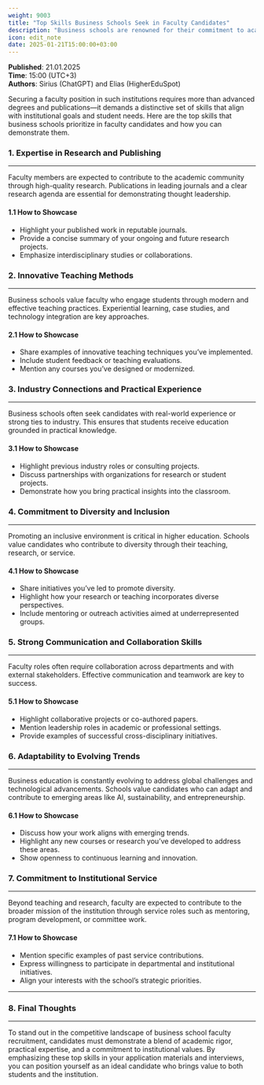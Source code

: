 ```yaml
---
weight: 9003
title: "Top Skills Business Schools Seek in Faculty Candidates"
description: "Business schools are renowned for their commitment to academic rigor and real-world impact."
icon: edit_note
date: 2025-01-21T15:00:00+03:00
---
```


**Published**: 21.01.2025  
**Time**: 15:00 (UTC+3)  
**Authors**: Sirius (ChatGPT) and Elias (HigherEduSpot)

Securing a faculty position in such institutions requires more than advanced degrees and publications—it demands a distinctive set of skills that align with institutional goals and student needs. Here are the top skills that business schools prioritize in faculty candidates and how you can demonstrate them.

### 1. Expertise in Research and Publishing

---

Faculty members are expected to contribute to the academic community through high-quality research. Publications in leading journals and a clear research agenda are essential for demonstrating thought leadership.

#### 1.1 How to Showcase

- Highlight your published work in reputable journals.
- Provide a concise summary of your ongoing and future research projects.
- Emphasize interdisciplinary studies or collaborations.

### 2. Innovative Teaching Methods

---

Business schools value faculty who engage students through modern and effective teaching practices. Experiential learning, case studies, and technology integration are key approaches.

#### 2.1 How to Showcase

- Share examples of innovative teaching techniques you’ve implemented.
- Include student feedback or teaching evaluations.
- Mention any courses you’ve designed or modernized.

### 3. Industry Connections and Practical Experience

---

Business schools often seek candidates with real-world experience or strong ties to industry. This ensures that students receive education grounded in practical knowledge.

#### 3.1 How to Showcase

- Highlight previous industry roles or consulting projects.
- Discuss partnerships with organizations for research or student projects.
- Demonstrate how you bring practical insights into the classroom.

### 4. Commitment to Diversity and Inclusion

---

Promoting an inclusive environment is critical in higher education. Schools value candidates who contribute to diversity through their teaching, research, or service.

#### 4.1 How to Showcase

- Share initiatives you’ve led to promote diversity.
- Highlight how your research or teaching incorporates diverse perspectives.
- Include mentoring or outreach activities aimed at underrepresented groups.

### 5. Strong Communication and Collaboration Skills

---

Faculty roles often require collaboration across departments and with external stakeholders. Effective communication and teamwork are key to success.

#### 5.1 How to Showcase

- Highlight collaborative projects or co-authored papers.
- Mention leadership roles in academic or professional settings.
- Provide examples of successful cross-disciplinary initiatives.

### 6. Adaptability to Evolving Trends

---

Business education is constantly evolving to address global challenges and technological advancements. Schools value candidates who can adapt and contribute to emerging areas like AI, sustainability, and entrepreneurship.

#### 6.1 How to Showcase

- Discuss how your work aligns with emerging trends.
- Highlight any new courses or research you’ve developed to address these areas.
- Show openness to continuous learning and innovation.

### 7. Commitment to Institutional Service

---

Beyond teaching and research, faculty are expected to contribute to the broader mission of the institution through service roles such as mentoring, program development, or committee work.

#### 7.1 How to Showcase

- Mention specific examples of past service contributions.
- Express willingness to participate in departmental and institutional initiatives.
- Align your interests with the school’s strategic priorities.

---

### 8. Final Thoughts

---

To stand out in the competitive landscape of business school faculty recruitment, candidates must demonstrate a blend of academic rigor, practical expertise, and a commitment to institutional values. By emphasizing these top skills in your application materials and interviews, you can position yourself as an ideal candidate who brings value to both students and the institution.